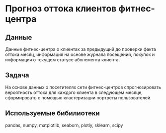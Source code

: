 # Прогноз оттока клиентов фитнес-центра
## Данные
Данные фитнес-центра о клиентах за предыдущий до проверки факта оттока месяц, информация на основе журнала посещений, покупок и информация о текущем статусе абонемента клиента.

## Задача
На основе данных о посетителях сети фитнес-центров спрогнозировать вероятность оттока для каждого клиента в следующем месяце, сформировать с помощью кластеризации портреты пользователей.

## Используемые бибилиотеки
pandas, numpy, matplotlib, seaborn, plotly, sklearn, scipy
